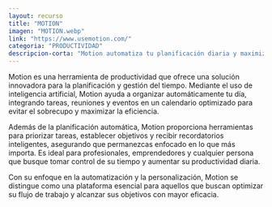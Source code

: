 ```yaml
---
layout: recurso
title: "MOTION"
imagen: "MOTION.webp"
link: "https://www.usemotion.com/"
categoria: "PRODUCTIVIDAD"
descripcion-corta: "Motion automatiza tu planificación diaria y maximiza tu productividad."
---
```


Motion es una herramienta de productividad que ofrece una solución innovadora para la planificación y gestión del tiempo. Mediante el uso de inteligencia artificial, Motion ayuda a organizar automáticamente tu día, integrando tareas, reuniones y eventos en un calendario optimizado para evitar el sobrecupo y maximizar la eficiencia.

Además de la planificación automática, Motion proporciona herramientas para priorizar tareas, establecer objetivos y recibir recordatorios inteligentes, asegurando que permanezcas enfocado en lo que más importa. Es ideal para profesionales, emprendedores y cualquier persona que busque tomar control de su tiempo y aumentar su productividad diaria.

Con su enfoque en la automatización y la personalización, Motion se distingue como una plataforma esencial para aquellos que buscan optimizar su flujo de trabajo y alcanzar sus objetivos con mayor eficacia.